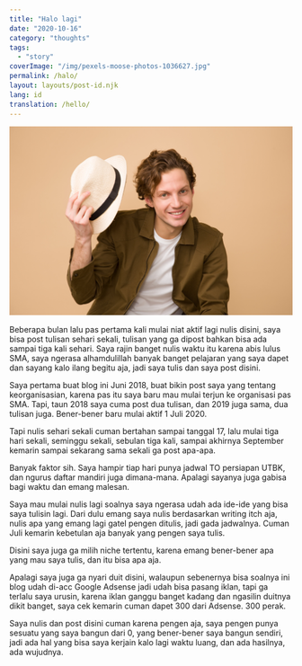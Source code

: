 ```yaml
---
title: "Halo lagi"
date: "2020-10-16"
category: "thoughts"
tags:
  - "story"
coverImage: "/img/pexels-moose-photos-1036627.jpg"
permalink: /halo/
layout: layouts/post-id.njk
lang: id
translation: /hello/
---
```


![](/img/pexels-moose-photos-1036627.jpg)

Beberapa bulan lalu pas pertama kali mulai niat aktif lagi nulis disini, saya bisa post tulisan sehari sekali, tulisan yang ga dipost bahkan bisa ada sampai tiga kali sehari. Saya rajin banget nulis waktu itu karena abis lulus SMA, saya ngerasa alhamdulillah banyak banget pelajaran yang saya dapet dan sayang kalo ilang begitu aja, jadi saya tulis dan saya post disini.

Saya pertama buat blog ini Juni 2018, buat bikin post saya yang tentang keorganisasian, karena pas itu saya baru mau mulai terjun ke organisasi pas SMA. Tapi, taun 2018 saya cuma post dua tulisan, dan 2019 juga sama, dua tulisan juga. Bener-bener baru mulai aktif 1 Juli 2020.

Tapi nulis sehari sekali cuman bertahan sampai tanggal 17, lalu mulai tiga hari sekali, seminggu sekali, sebulan tiga kali, sampai akhirnya September kemarin sampai sekarang sama sekali ga post apa-apa.

Banyak faktor sih. Saya hampir tiap hari punya jadwal TO persiapan UTBK, dan ngurus daftar mandiri juga dimana-mana. Apalagi sayanya juga gabisa bagi waktu dan emang malesan.

Saya mau mulai nulis lagi soalnya saya ngerasa udah ada ide-ide yang bisa saya tulisin lagi. Dari dulu emang saya nulis berdasarkan writing itch aja, nulis apa yang emang lagi gatel pengen ditulis, jadi gada jadwalnya. Cuman Juli kemarin kebetulan aja banyak yang pengen saya tulis.

Disini saya juga ga milih niche tertentu, karena emang bener-bener apa yang mau saya tulis, dan itu bisa apa aja.

Apalagi saya juga ga nyari duit disini, walaupun sebenernya bisa soalnya ini blog udah di-acc Google Adsense jadi udah bisa pasang iklan, tapi ga terlalu saya urusin, karena iklan ganggu banget kadang dan ngasilin duitnya dikit banget, saya cek kemarin cuman dapet 300 dari Adsense. 300 perak.

Saya nulis dan post disini cuman karena pengen aja, saya pengen punya sesuatu yang saya bangun dari 0, yang bener-bener saya bangun sendiri, jadi ada hal yang bisa saya kerjain kalo lagi waktu luang, dan ada hasilnya, ada wujudnya.
